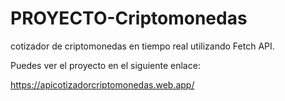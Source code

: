 # PROYECTO-Criptomonedas

cotizador de criptomonedas en tiempo real utilizando  Fetch API.

Puedes ver el proyecto en el siguiente enlace:

https://apicotizadorcriptomonedas.web.app/
